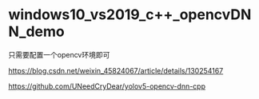 # windows10_vs2019_c++_opencvDNN_demo

只需要配置一个opencv环境即可

https://blog.csdn.net/weixin_45824067/article/details/130254167

https://github.com/UNeedCryDear/yolov5-opencv-dnn-cpp